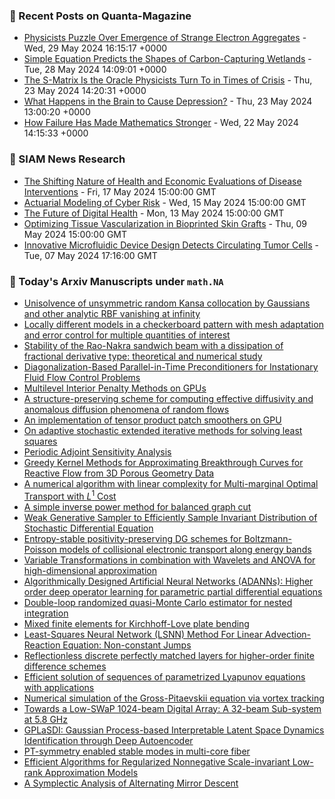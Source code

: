 ### 📝 Recent Posts on Quanta-Magazine
<!-- quanta starts -->
* <a href="https://www.quantamagazine.org/physicists-puzzle-over-emergence-of-strange-electron-aggregates-20240529/">Physicists Puzzle Over Emergence of Strange Electron Aggregates</a> - Wed, 29 May 2024 16:15:17 +0000
* <a href="https://www.quantamagazine.org/simple-equation-predicts-the-shapes-of-carbon-capturing-wetlands-20240528/">Simple Equation Predicts the Shapes of Carbon-Capturing Wetlands</a> - Tue, 28 May 2024 14:09:01 +0000
* <a href="https://www.quantamagazine.org/the-s-matrix-is-the-oracle-physicists-turn-to-in-times-of-crisis-20240523/">The S-Matrix Is the Oracle Physicists Turn To in Times of Crisis</a> - Thu, 23 May 2024 14:20:31 +0000
* <a href="https://www.quantamagazine.org/what-happens-in-the-brain-to-cause-depression-20240523/">What Happens in the Brain to Cause Depression?</a> - Thu, 23 May 2024 13:00:20 +0000
* <a href="https://www.quantamagazine.org/how-failure-has-made-mathematics-stronger-20240522/">How Failure Has Made Mathematics Stronger</a> - Wed, 22 May 2024 14:15:33 +0000
<!-- quanta ends -->

### 📝 SIAM News Research
<!-- siam-news starts -->
* <a href="https://sinews.siam.org/Details-Page/the-shifting-nature-of-health-and-economic-evaluations-of-disease-interventions">The Shifting Nature of Health and Economic Evaluations of Disease Interventions</a> - Fri, 17 May 2024 15:00:00 GMT
* <a href="https://sinews.siam.org/Details-Page/actuarial-modeling-of-cyber-risk">Actuarial Modeling of Cyber Risk</a> - Wed, 15 May 2024 15:00:00 GMT
* <a href="https://sinews.siam.org/Details-Page/the-future-of-digital-health">The Future of Digital Health</a> - Mon, 13 May 2024 15:00:00 GMT
* <a href="https://sinews.siam.org/Details-Page/optimizing-tissue-vascularization-in-bioprinted-skin-grafts">Optimizing Tissue Vascularization in Bioprinted Skin Grafts</a> - Thu, 09 May 2024 15:00:00 GMT
* <a href="https://sinews.siam.org/Details-Page/innovative-microfluidic-device-design-detects-circulating-tumor-cells">Innovative Microfluidic Device Design Detects Circulating Tumor Cells</a> - Tue, 07 May 2024 17:16:00 GMT
<!-- siam-news ends -->

### 📝 Today's Arxiv Manuscripts under ``math.NA``
<!-- arxiv-math-na starts -->
* <a href="https://arxiv.org/abs/2405.18550">Unisolvence of unsymmetric random Kansa collocation by Gaussians and other analytic RBF vanishing at infinity</a>
* <a href="https://arxiv.org/abs/2405.18567">Locally different models in a checkerboard pattern with mesh adaptation and error control for multiple quantities of interest</a>
* <a href="https://arxiv.org/abs/2405.18619">Stability of the Rao-Nakra sandwich beam with a dissipation of fractional derivative type: theoretical and numerical study</a>
* <a href="https://arxiv.org/abs/2405.18964">Diagonalization-Based Parallel-in-Time Preconditioners for Instationary Fluid Flow Control Problems</a>
* <a href="https://arxiv.org/abs/2405.18982">Multilevel Interior Penalty Methods on GPUs</a>
* <a href="https://arxiv.org/abs/2405.19003">A structure-preserving scheme for computing effective diffusivity and anomalous diffusion phenomena of random flows</a>
* <a href="https://arxiv.org/abs/2405.19004">An implementation of tensor product patch smoothers on GPU</a>
* <a href="https://arxiv.org/abs/2405.19044">On adaptive stochastic extended iterative methods for solving least squares</a>
* <a href="https://arxiv.org/abs/2405.19048">Periodic Adjoint Sensitivity Analysis</a>
* <a href="https://arxiv.org/abs/2405.19170">Greedy Kernel Methods for Approximating Breakthrough Curves for Reactive Flow from 3D Porous Geometry Data</a>
* <a href="https://arxiv.org/abs/2405.19246">A numerical algorithm with linear complexity for Multi-marginal Optimal Transport with $L^1$ Cost</a>
* <a href="https://arxiv.org/abs/2405.18705">A simple inverse power method for balanced graph cut</a>
* <a href="https://arxiv.org/abs/2405.19256">Weak Generative Sampler to Efficiently Sample Invariant Distribution of Stochastic Differential Equation</a>
* <a href="https://arxiv.org/abs/1911.00593">Entropy-stable positivity-preserving DG schemes for Boltzmann-Poisson models of collisional electronic transport along energy bands</a>
* <a href="https://arxiv.org/abs/2207.12826">Variable Transformations in combination with Wavelets and ANOVA for high-dimensional approximation</a>
* <a href="https://arxiv.org/abs/2302.03286">Algorithmically Designed Artificial Neural Networks (ADANNs): Higher order deep operator learning for parametric partial differential equations</a>
* <a href="https://arxiv.org/abs/2302.14119">Double-loop randomized quasi-Monte Carlo estimator for nested integration</a>
* <a href="https://arxiv.org/abs/2305.08693">Mixed finite elements for Kirchhoff-Love plate bending</a>
* <a href="https://arxiv.org/abs/2306.07445">Least-Squares Neural Network (LSNN) Method For Linear Advection-Reaction Equation: Non-constant Jumps</a>
* <a href="https://arxiv.org/abs/2306.13189">Reflectionless discrete perfectly matched layers for higher-order finite difference schemes</a>
* <a href="https://arxiv.org/abs/2312.08201">Efficient solution of sequences of parametrized Lyapunov equations with applications</a>
* <a href="https://arxiv.org/abs/2404.02133">Numerical simulation of the Gross-Pitaevskii equation via vortex tracking</a>
* <a href="https://arxiv.org/abs/2207.09054">Towards a Low-SWaP 1024-beam Digital Array: A 32-beam Sub-system at 5.8 GHz</a>
* <a href="https://arxiv.org/abs/2308.05882">GPLaSDI: Gaussian Process-based Interpretable Latent Space Dynamics Identification through Deep Autoencoder</a>
* <a href="https://arxiv.org/abs/2310.08814">PT-symmetry enabled stable modes in multi-core fiber</a>
* <a href="https://arxiv.org/abs/2403.18517">Efficient Algorithms for Regularized Nonnegative Scale-invariant Low-rank Approximation Models</a>
* <a href="https://arxiv.org/abs/2405.03472">A Symplectic Analysis of Alternating Mirror Descent</a>
<!-- arxiv-math-na ends -->
